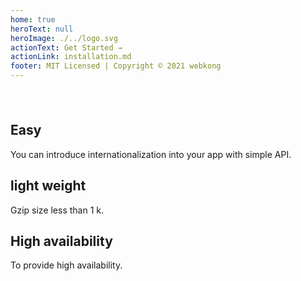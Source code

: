 ```yaml
---
home: true
heroText: null
heroImage: ./../logo.svg
actionText: Get Started →
actionLink: installation.md
footer: MIT Licensed | Copyright © 2021 webkong
---
```


<div class="github" style="text-align:center; padding: 0 0 24px 0;">
  <sponsor-button />
</div>

<div class="features">
  <div class="feature">
    <h2>Easy</h2>
    <p>You can introduce internationalization into your app with simple API.</p>
  </div>
  <div class="feature">
    <h2>light weight</h2>
    <p>Gzip size less than 1 k.</p>
  </div>
  <div class="feature">
    <h2>High availability</h2>
    <p>To provide high availability.</p>
  </div>
</div>
